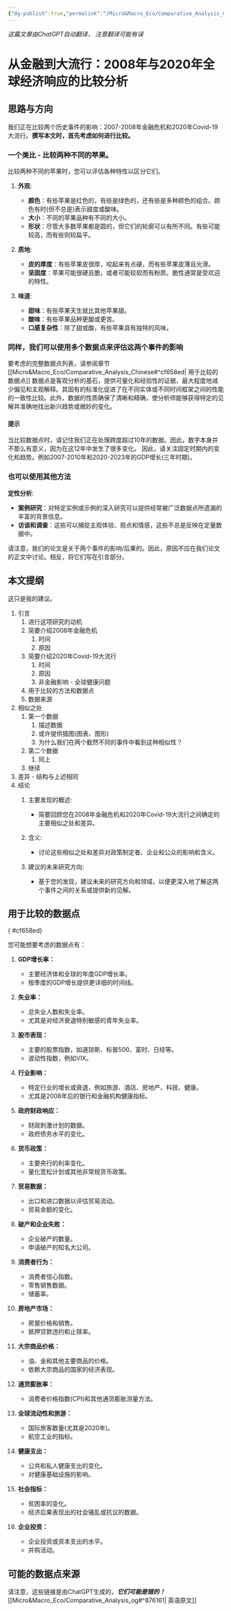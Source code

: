 ```yaml
---
{"dg-publish":true,"permalink":"/Micro&Macro_Eco/Comparative_Analysis_Chinese/"}
---
```




*这篇文章由ChatGPT自动翻译， 注意翻译可能有误*
# 从金融到大流行：2008年与2020年全球经济响应的比较分析

## 思路与方向
我们正在比较两个历史事件的影响：2007-2008年金融危机和2020年Covid-19大流行。**撰写本文时，首先考虑如何进行比较。**
### 一个类比 - 比较两种不同的苹果。
比较两种不同的苹果时，您可以评估各种特性以区分它们。

1. **外观**:
    
    - **颜色**：有些苹果是红色的，有些是绿色的，还有些是多种颜色的组合。颜色有时(但不总是)表示甜度或酸味。
    - **大小**：不同的苹果品种有不同的大小。
    - **形状**：尽管大多数苹果都是圆的，但它们的轮廓可以有所不同。有些可能较高，而有些则较扁平。
2. **质地**:
    
    - **皮的厚度**：有些苹果皮很厚，咬起来有点硬，而有些苹果皮薄且光滑。
    - **坚固度**：苹果可能很硬且脆，或者可能较软而有粉质。脆性通常是受欢迎的特性。
3. **味道**:
    
    - **甜味**：有些苹果天生就比其他苹果甜。
    - **酸味**：有些苹果品种更酸或更苦。
    - **口感复杂性**：除了甜或酸，有些苹果具有独特的风味。

### 同样，我们可以使用多个数据点来评估这两个事件的影响
要考虑的完整数据点列表，请参阅章节[[Micro&Macro_Eco/Comparative_Analysis_Chinese#^cf658ed\| 用于比较的数据点]] 
数据点是客观分析的基石，提供可量化和经验性的证据，最大程度地减少偏见和主观解释。其固有的标准化促进了在不同实体或不同时间框架之间的性能的一致性比较。此外，数据的性质确保了清晰和精确，使分析师能够获得特定的见解并准确地找出新兴趋势或微妙的变化。

#### 提示
当比较数据点时，请记住我们正在处理跨度超过10年的数据。因此，数字本身并不那么有意义，因为在这12年中发生了很多变化。
因此，请关注固定时期内的变化和趋势。例如2007-2010年和2020-2023年的GDP增长(三年时期)。

### 也可以使用其他方法
**定性分析**:

- **案例研究**：对特定实例或示例的深入研究可以提供经常被广泛数据点所遗漏的丰富的背景信息。
- **访谈和调查**：这些可以捕捉主观体验、观点和情感，这些不总是反映在定量数据中。

请注意，我们的论文是关于两个事件的影响/后果的。因此，原因不应在我们论文的正文中讨论。相反，将它们写在引言部分。

## 本文提纲
这只是我的建议。

1. 引言
	1. 进行这项研究的动机
	2. 简要介绍2008年金融危机
		1. 时间
		2. 原因
	3. 简要介绍2020年Covid-19大流行
		1. 时间
		2. 原因
		3. 非金融影响 - 全球健康问题
	4. 用于比较的方法和数据点
	5. 数据来源
2. 相似之处
	1. 第一个数据
		1. 描述数据
		2. 或许提供插图(图表、图形)
		3. 为什么我们在两个截然不同的事件中看到这种相似性？
	2. 第二个数据
		1. 同上
	3. 继续
3. 差异 - 结构与上述相同
4. 结论
	1. 主要发现的概述:
    
	    - 简要回顾您在2008年金融危机和2020年Covid-19大流行之间确定的主要相似之处和差异。
	2. 含义:
    
	    - 讨论这些相似之处和差异对政策制定者、企业和公众的影响和含义。
	3. 建议的未来研究方向:
    
	    - 基于您的发现，建议未来的研究方向和领域，以便更深入地了解这两个事件之间的关系或提供新的见解。


## 用于比较的数据点
{ #cf658ed}


您可能想要考虑的数据点有：

1. **GDP增长率：**
    
    - 主要经济体和全球的年度GDP增长率。
    - 按季度的GDP增长提供更详细的时间线。
2. **失业率：**
    
    - 总失业人数和失业率。
    - 尤其是对经济衰退特别敏感的青年失业率。
3. **股市表现：**
    
    - 主要的股票指数，如道琼斯、标普500、富时、日经等。
    - 波动性指数，例如VIX。
4. **行业影响：**
    
    - 特定行业的增长或衰退，例如旅游、酒店、房地产、科技、健康。
    - 尤其是2008年后的银行和金融机构健康指标。
5. **政府财政响应：**
    
    - 财政刺激计划的数据。
    - 政府债务水平的变化。
6. **货币政策：**
    
    - 主要央行的利率变化。
    - 量化宽松计划或其他非常规货币政策。
7. **贸易数据：**
    
    - 出口和进口数据以评估贸易流动。
    - 贸易余额的变化。
8. **破产和企业失败：**
    
    - 企业破产的数量。
    - 申请破产的知名大公司。
9. **消费者行为：**
    
    - 消费者信心指数。
    - 零售销售数据。
    - 储蓄率。
10. **房地产市场：**
    
    - 房屋价格和销售。
    - 抵押贷款违约和止赎率。
11. **大宗商品价格：**
    
    - 油、金和其他主要商品的价格。
    - 依赖大宗商品的国家的经济表现。
12. **通货膨胀率：**
    
    - 消费者价格指数(CPI)和其他通货膨胀测量方法。
13. **全球流动性和旅游：**
    
    - 国际旅客数量(尤其是2020年)。
    - 航空工业的指标。
14. **健康支出：**
    
    - 公共和私人健康支出的变化。
    - 对健康基础设施的影响。
15. **社会指标：**
    
    - 贫困率的变化。
    - 经济后果表现出的社会骚乱或抗议的数据。
16. **企业投资：**
    
    - 企业投资或资本支出的水平。
    - 并购活动。

## 可能的数据点来源
请注意，这些链接是由ChatGPT生成的，***它们可能是错的！***
[[Micro&Macro_Eco/Comparative_Analysis_og#^876161\| 英语原文]]

